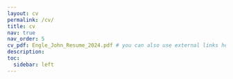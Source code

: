 ```yaml
---
layout: cv
permalink: /cv/
title: cv
nav: true
nav_order: 5
cv_pdf: Engle_John_Resume_2024.pdf # you can also use external links here
description: 
toc:
  sidebar: left
---
```

